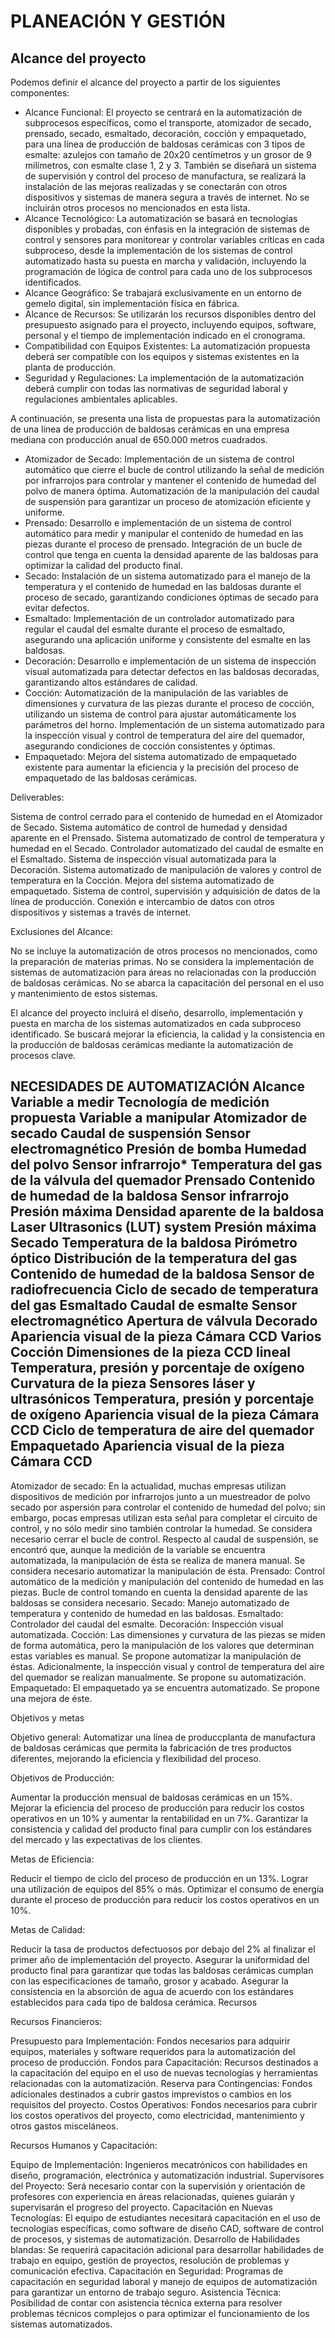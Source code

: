 # PLANEACIÓN Y GESTIÓN

## Alcance del proyecto

Podemos definir el alcance del proyecto a partir de los siguientes componentes:

* Alcance Funcional: El proyecto se centrará en la automatización de subprocesos específicos, como el transporte, atomizador de secado, prensado, secado, esmaltado, decoración, cocción y empaquetado, para una línea de producción de baldosas cerámicas con 3 tipos de esmalte: azulejos con tamaño de 20x20 centímetros y un grosor de 9 milímetros, con esmalte clase 1, 2 y 3. También se diseñará un sistema de supervisión y control del proceso de manufactura, se realizará la instalación de las mejoras realizadas y se conectarán con otros dispositivos y sistemas de manera segura a través de internet. No se incluirán otros procesos no mencionados en esta lista.
* Alcance Tecnológico: La automatización se basará en tecnologías disponibles y probadas, con énfasis en la integración de sistemas de control y sensores para monitorear y controlar variables críticas en cada subproceso, desde la implementación de los sistemas de control automatizado hasta su puesta en marcha y validación, incluyendo la programación de lógica de control para cada uno de los subprocesos identificados.
* Alcance Geográfico: Se trabajará exclusivamente en un entorno de gemelo digital, sin implementación física en fábrica.
* Alcance de Recursos: Se utilizarán los recursos disponibles dentro del presupuesto asignado para el proyecto, incluyendo equipos, software, personal y el tiempo de implementación indicado en el cronograma.
* Compatibilidad con Equipos Existentes: La automatización propuesta deberá ser compatible con los equipos y sistemas existentes en la planta de producción.
* Seguridad y Regulaciones: La implementación de la automatización deberá cumplir con todas las normativas de seguridad laboral y regulaciones ambientales aplicables.

A continuación, se presenta una lista de propuestas para la automatización de una línea de producción de baldosas cerámicas en una empresa mediana con producción anual de 650.000 metros cuadrados.

* Atomizador de Secado:
Implementación de un sistema de control automático que cierre el bucle de control utilizando la señal de medición por infrarrojos para controlar y mantener el contenido de humedad del polvo de manera óptima.
Automatización de la manipulación del caudal de suspensión para garantizar un proceso de atomización eficiente y uniforme.
* Prensado:
Desarrollo e implementación de un sistema de control automático para medir y manipular el contenido de humedad en las piezas durante el proceso de prensado.
Integración de un bucle de control que tenga en cuenta la densidad aparente de las baldosas para optimizar la calidad del producto final.
* Secado:
Instalación de un sistema automatizado para el manejo de la temperatura y el contenido de humedad en las baldosas durante el proceso de secado, garantizando condiciones óptimas de secado para evitar defectos.
* Esmaltado:
Implementación de un controlador automatizado para regular el caudal del esmalte durante el proceso de esmaltado, asegurando una aplicación uniforme y consistente del esmalte en las baldosas.
* Decoración:
Desarrollo e implementación de un sistema de inspección visual automatizada para detectar defectos en las baldosas decoradas, garantizando altos estándares de calidad.
* Cocción:
Automatización de la manipulación de las variables de dimensiones y curvatura de las piezas durante el proceso de cocción, utilizando un sistema de control para ajustar automáticamente los parámetros del horno.
Implementación de un sistema automatizado para la inspección visual y control de temperatura del aire del quemador, asegurando condiciones de cocción consistentes y óptimas.
* Empaquetado:
Mejora del sistema automatizado de empaquetado existente para aumentar la eficiencia y la precisión del proceso de empaquetado de las baldosas cerámicas.

Deliverables:

Sistema de control cerrado para el contenido de humedad en el Atomizador de Secado.
Sistema automático de control de humedad y densidad aparente en el Prensado.
Sistema automatizado de control de temperatura y humedad en el Secado.
Controlador automatizado del caudal de esmalte en el Esmaltado.
Sistema de inspección visual automatizada para la Decoración.
Sistema automatizado de manipulación de valores y control de temperatura en la Cocción.
Mejora del sistema automatizado de empaquetado.
Sistema de control, supervisión y adquisición de datos de la línea de producción.
Conexión e intercambio de datos con otros dispositivos y sistemas a través de internet.

Exclusiones del Alcance:

No se incluye la automatización de otros procesos no mencionados, como la preparación de materias primas.
No se considera la implementación de sistemas de automatización para áreas no relacionadas con la producción de baldosas cerámicas.
No se abarca la capacitación del personal en el uso y mantenimiento de estos sistemas.

El alcance del proyecto incluirá el diseño, desarrollo, implementación y puesta en marcha de los sistemas automatizados en cada subproceso identificado. Se buscará mejorar la eficiencia, la calidad y la consistencia en la producción de baldosas cerámicas mediante la automatización de procesos clave.

NECESIDADES DE AUTOMATIZACIÓN
Alcance
Variable a medir
Tecnología de medición propuesta
Variable a manipular
Atomizador de secado
Caudal de suspensión
Sensor electromagnético
Presión de bomba
Humedad del polvo
Sensor infrarrojo*
Temperatura del gas de la válvula del quemador
Prensado
Contenido de humedad de la baldosa
Sensor infrarrojo
Presión máxima
Densidad aparente de la baldosa
Laser Ultrasonics (LUT) system
Presión máxima 
Secado
Temperatura de la baldosa
Pirómetro óptico
Distribución de la temperatura del gas
Contenido de humedad de la baldosa
Sensor de radiofrecuencia
Ciclo de secado de temperatura del gas
Esmaltado
Caudal de esmalte
Sensor electromagnético
Apertura de válvula
Decorado
Apariencia visual de la pieza
Cámara CCD
Varios
Cocción
Dimensiones de la pieza
CCD lineal
Temperatura, presión y porcentaje de oxígeno
Curvatura de la pieza
Sensores láser y ultrasónicos
Temperatura, presión y porcentaje de oxígeno
Apariencia visual de la pieza
Cámara CCD
Ciclo de temperatura de aire del quemador
Empaquetado
Apariencia visual de la pieza
Cámara CCD
-


Atomizador de secado: 
En la actualidad, muchas empresas utilizan dispositivos de medición por infrarrojos junto a un muestreador de polvo secado por aspersión para controlar el contenido de humedad del polvo; sin embargo, pocas empresas utilizan esta señal para completar el circuito de control, y no sólo medir sino también controlar la humedad. Se considera necesario cerrar el bucle de control. 
Respecto al caudal de suspensión, se encontró que, aunque la medición de la variable se encuentra automatizada, la manipulación de ésta se realiza de manera manual. Se considera necesario automatizar la manipulación de ésta.
Prensado: 
Control automático de la medición y manipulación del contenido de humedad en las piezas. 
Bucle de control tomando en cuenta la densidad aparente de las baldosas se considera necesario.
Secado: 
Manejo automatizado de temperatura y contenido de humedad en las baldosas.
Esmaltado: 
Controlador del caudal del esmalte.
Decoración: 
Inspección visual automatizada.
Cocción: 
Las dimensiones y curvatura de las piezas se miden de forma automática, pero la manipulación de los valores que determinan estas variables es manual. Se propone automatizar la manipulación de éstas. 
Adicionalmente, la inspección visual y control de temperatura del aire del quemador se realizan manualmente. Se propone su automatización.
Empaquetado: 
El empaquetado ya se encuentra automatizado. Se propone una mejora de éste.	


Objetivos y metas

Objetivo general: Automatizar una línea de produccplanta de manufactura de baldosas cerámicas que permita la fabricación de tres productos diferentes, mejorando la eficiencia y flexibilidad del proceso. 

Objetivos de Producción:

Aumentar la producción mensual de baldosas cerámicas en un 15%.
Mejorar la eficiencia del proceso de producción para reducir los costos operativos en un 10% y aumentar la rentabilidad en un 7%.
Garantizar la consistencia y calidad del producto final para cumplir con los estándares del mercado y las expectativas de los clientes.

Metas de Eficiencia:

Reducir el tiempo de ciclo del proceso de producción en un 13%.
Lograr una utilización de equipos del 85% o más.
Optimizar el consumo de energía durante el proceso de producción para reducir los costos operativos en un 10%.

Metas de Calidad:

Reducir la tasa de productos defectuosos por debajo del 2% al finalizar el primer año de implementación del proyecto.
Asegurar la uniformidad del producto final para garantizar que todas las baldosas cerámicas cumplan con las especificaciones de tamaño, grosor y acabado.
Asegurar la consistencia en la absorción de agua de acuerdo con los estándares establecidos para cada tipo de baldosa cerámica.
Recursos

Recursos Financieros:

Presupuesto para Implementación: Fondos necesarios para adquirir equipos, materiales y software requeridos para la automatización del proceso de producción.
Fondos para Capacitación: Recursos destinados a la capacitación del equipo en el uso de nuevas tecnologías y herramientas relacionadas con la automatización.
Reserva para Contingencias: Fondos adicionales destinados a cubrir gastos imprevistos o cambios en los requisitos del proyecto.
Costos Operativos: Fondos necesarios para cubrir los costos operativos del proyecto, como electricidad, mantenimiento y otros gastos misceláneos.

Recursos Humanos y Capacitación:

Equipo de Implementación: Ingenieros mecatrónicos con habilidades en diseño, programación, electrónica y automatización industrial.
Supervisores del Proyecto: Será necesario contar con la supervisión y orientación de profesores con experiencia en áreas relacionadas, quienes guiarán y supervisarán el progreso del proyecto.
Capacitación en Nuevas Tecnologías: El equipo de estudiantes necesitará capacitación en el uso de tecnologías específicas, como software de diseño CAD, software de control de procesos, y sistemas de automatización.
Desarrollo de Habilidades blandas: Se requerirá capacitación adicional para desarrollar habilidades de trabajo en equipo, gestión de proyectos, resolución de problemas y comunicación efectiva.
Capacitación en Seguridad: Programas de capacitación en seguridad laboral y manejo de equipos de automatización para garantizar un entorno de trabajo seguro.
Asistencia Técnica: Posibilidad de contar con asistencia técnica externa para resolver problemas técnicos complejos o para optimizar el funcionamiento de los sistemas automatizados.

